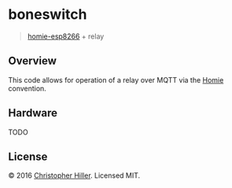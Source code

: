 # boneswitch

> [homie-esp8266](https://github.com/marvinroger/homie-esp8266) + relay

## Overview

This code allows for operation of a relay over MQTT via the [Homie](https://github.com/marvinroger/homie) convention.

## Hardware

TODO

## License

:copyright: 2016 [Christopher Hiller](https://github.com/boneskull).  Licensed MIT.